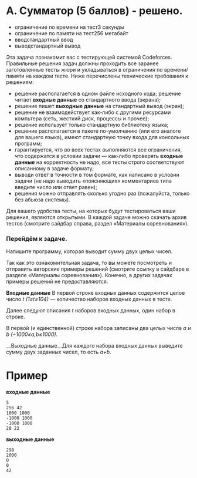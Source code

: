 A. Сумматор (5 баллов) - решено.
===
- ограничение по времени на тест3 секунды
- ограничение по памяти на тест256 мегабайт
- вводстандартный ввод
- выводстандартный вывод

Эта задача познакомит вас с тестирующей системой Codeforces. Правильные решения задач должны проходить все заранее заготовленные тесты жюри и укладываться в ограничения по времени/памяти на каждом тесте. Ниже перечислены технические требования к решениям:

- решение располагается в одном файле исходного кода;
решение читает __входные данные__ со стандартного ввода (экрана);
- решение пишет __выходные данные__ на стандартный вывод (экран);
- решение не взаимодействует как-либо с другими ресурсами компьтера (сеть, жесткий диск, процессы и прочее);
- решение использует только стандартную библиотеку языка;
- решение располагается в пакете по-умолчанию (или его аналоге для вашего языка), имеют стандартную точку входа для консольных программ;
- гарантируется, что во всех тестах выполняются все ограничения, что содержатся в условии задачи — как-либо проверять __входные данные__ на корректность не надо, все тесты строго соответствуют описанному в задаче формату;
- выводи ответ в точности в том формате, как написано в условии задачи (не надо выводить «поясняющих» комментариев типа введите число или ответ равен);
- решения можно отправлять сколько угодно раз (пожалуйста, только без абьюза системы).

Для вашего удобства тесты, на которых будут тестироваться ваши решения, являются открытыми. В каждой задаче можно скачать архив тестов (смотрите сайдбар справа, раздел «Материалы соревнования»).

### Перейдём к задаче.

Напишите программу, которая выводит сумму двух целых чисел.

Так как это ознакомительная задача, то вы можете посмотреть и отправить авторские примеры решений (смотрите ссылку в сайдбаре в разделе «Материалы соревнования»). Конечно, в других задачах примеры решений не предоставляются.

__Входные данные__
В первой строке входных данных содержится целое число _t (1≤t≤104)_ — количество наборов входных данных в тесте.

Далее следуют описания _t_ наборов входных данных, один набор в строке.

В первой (и единственной) строке набора записаны два целых числа _a и b (−1000≤a,b≤1000)_.

__Выходные данные__Для каждого набора входных данных выведите сумму двух заданных чисел, то есть _a+b_.

Пример
===
__входные данные__
```
5
256 42
1000 1000
-1000 1000
-1000 1000
20 22
```
__выходные данные__
```
298
2000
0
0
42
```
